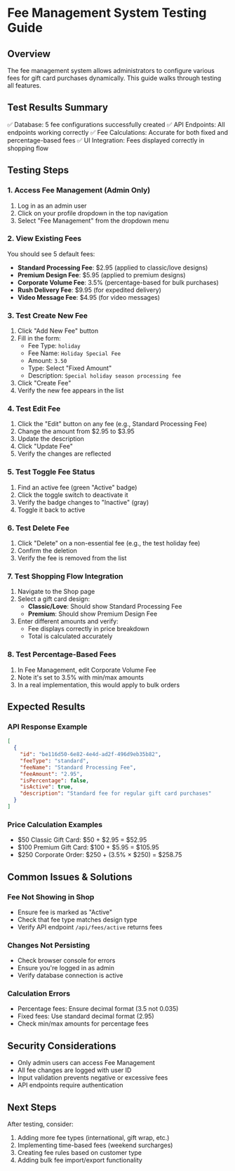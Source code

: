 # Fee Management System Testing Guide

## Overview
The fee management system allows administrators to configure various fees for gift card purchases dynamically. This guide walks through testing all features.

## Test Results Summary
✅ Database: 5 fee configurations successfully created
✅ API Endpoints: All endpoints working correctly
✅ Fee Calculations: Accurate for both fixed and percentage-based fees
✅ UI Integration: Fees displayed correctly in shopping flow

## Testing Steps

### 1. Access Fee Management (Admin Only)
1. Log in as an admin user
2. Click on your profile dropdown in the top navigation
3. Select "Fee Management" from the dropdown menu

### 2. View Existing Fees
You should see 5 default fees:
- **Standard Processing Fee**: $2.95 (applied to classic/love designs)
- **Premium Design Fee**: $5.95 (applied to premium designs)
- **Corporate Volume Fee**: 3.5% (percentage-based for bulk purchases)
- **Rush Delivery Fee**: $9.95 (for expedited delivery)
- **Video Message Fee**: $4.95 (for video messages)

### 3. Test Create New Fee
1. Click "Add New Fee" button
2. Fill in the form:
   - Fee Type: `holiday`
   - Fee Name: `Holiday Special Fee`
   - Amount: `3.50`
   - Type: Select "Fixed Amount"
   - Description: `Special holiday season processing fee`
3. Click "Create Fee"
4. Verify the new fee appears in the list

### 4. Test Edit Fee
1. Click the "Edit" button on any fee (e.g., Standard Processing Fee)
2. Change the amount from $2.95 to $3.95
3. Update the description
4. Click "Update Fee"
5. Verify the changes are reflected

### 5. Test Toggle Fee Status
1. Find an active fee (green "Active" badge)
2. Click the toggle switch to deactivate it
3. Verify the badge changes to "Inactive" (gray)
4. Toggle it back to active

### 6. Test Delete Fee
1. Click "Delete" on a non-essential fee (e.g., the test holiday fee)
2. Confirm the deletion
3. Verify the fee is removed from the list

### 7. Test Shopping Flow Integration
1. Navigate to the Shop page
2. Select a gift card design:
   - **Classic/Love**: Should show Standard Processing Fee
   - **Premium**: Should show Premium Design Fee
3. Enter different amounts and verify:
   - Fee displays correctly in price breakdown
   - Total is calculated accurately

### 8. Test Percentage-Based Fees
1. In Fee Management, edit Corporate Volume Fee
2. Note it's set to 3.5% with min/max amounts
3. In a real implementation, this would apply to bulk orders

## Expected Results

### API Response Example
```json
[
  {
    "id": "be116d50-6e82-4e4d-ad2f-496d9eb35b82",
    "feeType": "standard",
    "feeName": "Standard Processing Fee",
    "feeAmount": "2.95",
    "isPercentage": false,
    "isActive": true,
    "description": "Standard fee for regular gift card purchases"
  }
]
```

### Price Calculation Examples
- $50 Classic Gift Card: $50 + $2.95 = $52.95
- $100 Premium Gift Card: $100 + $5.95 = $105.95
- $250 Corporate Order: $250 + (3.5% × $250) = $258.75

## Common Issues & Solutions

### Fee Not Showing in Shop
- Ensure fee is marked as "Active"
- Check that fee type matches design type
- Verify API endpoint `/api/fees/active` returns fees

### Changes Not Persisting
- Check browser console for errors
- Ensure you're logged in as admin
- Verify database connection is active

### Calculation Errors
- Percentage fees: Ensure decimal format (3.5 not 0.035)
- Fixed fees: Use standard decimal format (2.95)
- Check min/max amounts for percentage fees

## Security Considerations
- Only admin users can access Fee Management
- All fee changes are logged with user ID
- Input validation prevents negative or excessive fees
- API endpoints require authentication

## Next Steps
After testing, consider:
1. Adding more fee types (international, gift wrap, etc.)
2. Implementing time-based fees (weekend surcharges)
3. Creating fee rules based on customer type
4. Adding bulk fee import/export functionality